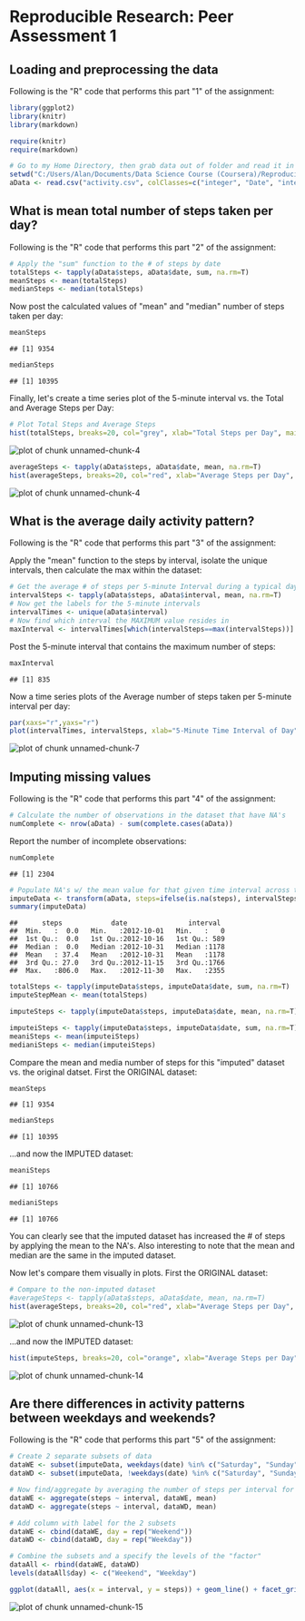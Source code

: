 # Reproducible Research: Peer Assessment 1


## Loading and preprocessing the data
Following is the "R" code that performs this part "1" of the assignment:

```r
library(ggplot2)
library(knitr)
library(markdown)

require(knitr)
require(markdown)

# Go to my Home Directory, then grab data out of folder and read it in
setwd("C:/Users/Alan/Documents/Data Science Course (Coursera)/Reproducible Data Homework I")
aData <- read.csv("activity.csv", colClasses=c("integer", "Date", "integer"))
```

## What is mean total number of steps taken per day?
Following is the "R" code that performs this part "2" of the assignment:

```r
# Apply the "sum" function to the # of steps by date
totalSteps <- tapply(aData$steps, aData$date, sum, na.rm=T)
meanSteps <- mean(totalSteps)
medianSteps <- median(totalSteps)
```
Now post the calculated values of "mean" and "median" number of steps taken per day:

```r
meanSteps
```

```
## [1] 9354
```

```r
medianSteps
```

```
## [1] 10395
```
Finally, let's create a time series plot of the 5-minute interval vs. the Total and Average Steps per Day:

```r
# Plot Total Steps and Average Steps
hist(totalSteps, breaks=20, col="grey", xlab="Total Steps per Day", main="TOTAL Steps - Distribution")
```

![plot of chunk unnamed-chunk-4](figure/unnamed-chunk-41.png) 

```r
averageSteps <- tapply(aData$steps, aData$date, mean, na.rm=T)
hist(averageSteps, breaks=20, col="red", xlab="Average Steps per Day", main="AVERAGE Steps - Distribution")
```

![plot of chunk unnamed-chunk-4](figure/unnamed-chunk-42.png) 

## What is the average daily activity pattern?
Following is the "R" code that performs this part "3" of the assignment:

Apply the "mean" function to the steps by interval, isolate the unique intervals, then calculate the max within the dataset:

```r
# Get the average # of steps per 5-minute Interval during a typical day
intervalSteps <- tapply(aData$steps, aData$interval, mean, na.rm=T)
# Now get the labels for the 5-minute intervals
intervalTimes <- unique(aData$interval)
# Now find which interval the MAXIMUM value resides in
maxInterval <- intervalTimes[which(intervalSteps==max(intervalSteps))]
```
Post the 5-minute interval that contains the maximum number of steps:

```r
maxInterval
```

```
## [1] 835
```
Now a time series plots of the Average number of steps taken per 5-minute interval per day:

```r
par(xaxs="r",yaxs="r")
plot(intervalTimes, intervalSteps, xlab="5-Minute Time Interval of Day", ylab="Average # of Steps in Time Interval", main="Average # of Steps Throughout Day", type="l")
```

![plot of chunk unnamed-chunk-7](figure/unnamed-chunk-7.png) 

## Imputing missing values
Following is the "R" code that performs this part "4" of the assignment:

```r
# Calculate the number of observations in the dataset that have NA's
numComplete <- nrow(aData) - sum(complete.cases(aData))
```
Report the number of incomplete observations:

```r
numComplete
```

```
## [1] 2304
```

```r
# Populate NA's w/ the mean value for that given time interval across the dataset
imputeData <- transform(aData, steps=ifelse(is.na(steps), intervalSteps, steps))
summary(imputeData)
```

```
##      steps            date               interval   
##  Min.   :  0.0   Min.   :2012-10-01   Min.   :   0  
##  1st Qu.:  0.0   1st Qu.:2012-10-16   1st Qu.: 589  
##  Median :  0.0   Median :2012-10-31   Median :1178  
##  Mean   : 37.4   Mean   :2012-10-31   Mean   :1178  
##  3rd Qu.: 27.0   3rd Qu.:2012-11-15   3rd Qu.:1766  
##  Max.   :806.0   Max.   :2012-11-30   Max.   :2355
```

```r
totalSteps <- tapply(imputeData$steps, imputeData$date, sum, na.rm=T)
imputeStepMean <- mean(totalSteps)

imputeSteps <- tapply(imputeData$steps, imputeData$date, mean, na.rm=T)

imputeiSteps <- tapply(imputeData$steps, imputeData$date, sum, na.rm=T)
meaniSteps <- mean(imputeiSteps)
medianiSteps <- median(imputeiSteps)
```
Compare the mean and media number of steps for this "imputed" dataset vs. the original datset. First the ORIGINAL dataset:

```r
meanSteps
```

```
## [1] 9354
```

```r
medianSteps
```

```
## [1] 10395
```
...and now the IMPUTED dataset:

```r
meaniSteps
```

```
## [1] 10766
```

```r
medianiSteps
```

```
## [1] 10766
```
You can clearly see that the imputed dataset has increased the # of steps by applying the mean to the NA's. Also interesting to note that the mean and median are the same in the imputed dataset.

Now let's compare them visually in plots. First the ORIGINAL dataset:

```r
# Compare to the non-imputed dataset
#averageSteps <- tapply(aData$steps, aData$date, mean, na.rm=T)
hist(averageSteps, breaks=20, col="red", xlab="Average Steps per Day", main="AVERAGE Steps - Distribution")
```

![plot of chunk unnamed-chunk-13](figure/unnamed-chunk-13.png) 

...and now the IMPUTED dataset:

```r
hist(imputeSteps, breaks=20, col="orange", xlab="Average Steps per Day", main="AVERAGE Steps - Distribution")
```

![plot of chunk unnamed-chunk-14](figure/unnamed-chunk-14.png) 


## Are there differences in activity patterns between weekdays and weekends?
Following is the "R" code that performs this part "5" of the assignment:

```r
# Create 2 separate subsets of data
dataWE <- subset(imputeData, weekdays(date) %in% c("Saturday", "Sunday"))
dataWD <- subset(imputeData, !weekdays(date) %in% c("Saturday", "Sunday"))

# Now find/aggregate by averaging the number of steps per interval for each data subset
dataWE <- aggregate(steps ~ interval, dataWE, mean)
dataWD <- aggregate(steps ~ interval, dataWD, mean)

# Add column with label for the 2 subsets
dataWE <- cbind(dataWE, day = rep("Weekend"))
dataWD <- cbind(dataWD, day = rep("Weekday"))

# Combine the subsets and a specify the levels of the "factor"
dataAll <- rbind(dataWE, dataWD)
levels(dataAll$day) <- c("Weekend", "Weekday")

ggplot(dataAll, aes(x = interval, y = steps)) + geom_line() + facet_grid(day ~ .) + labs(x = "5-Minute Interval Throughout Day", y = "Average Number of Steps (w/ Imputed Data)")
```

![plot of chunk unnamed-chunk-15](figure/unnamed-chunk-15.png) 
